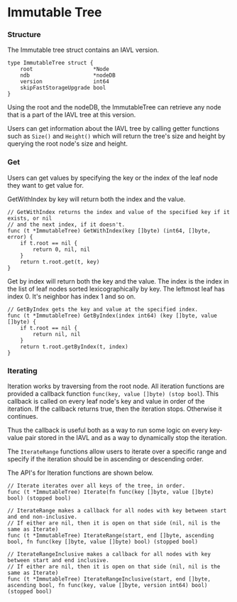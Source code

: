# Immutable Tree

### Structure

The Immutable tree struct contains an IAVL version.

```golang
type ImmutableTree struct {
	root                   *Node
	ndb                    *nodeDB
	version                int64
	skipFastStorageUpgrade bool
}
```

Using the root and the nodeDB, the ImmutableTree can retrieve any node that is a part of the IAVL tree at this version.

Users can get information about the IAVL tree by calling getter functions such as `Size()` and `Height()` which will return the tree's size and height by querying the root node's size and height.

### Get

Users can get values by specifying the key or the index of the leaf node they want to get value for.

GetWithIndex by key will return both the index and the value.

```golang
// GetWithIndex returns the index and value of the specified key if it exists, or nil
// and the next index, if it doesn't.
func (t *ImmutableTree) GetWithIndex(key []byte) (int64, []byte, error) {
	if t.root == nil {
		return 0, nil, nil
	}
	return t.root.get(t, key)
}
```

Get by index will return both the key and the value. The index is the index in the list of leaf nodes sorted lexicographically by key. The leftmost leaf has index 0. It's neighbor has index 1 and so on.

```golang
// GetByIndex gets the key and value at the specified index.
func (t *ImmutableTree) GetByIndex(index int64) (key []byte, value []byte) {
	if t.root == nil {
		return nil, nil
	}
	return t.root.getByIndex(t, index)
}
```

### Iterating

Iteration works by traversing from the root node. All iteration functions are provided a callback function `func(key, value []byte) (stop bool`). This callback is called on every leaf node's key and value in order of the iteration. If the callback returns true, then the iteration stops. Otherwise it continues.

Thus the callback is useful both as a way to run some logic on every key-value pair stored in the IAVL and as a way to dynamically stop the iteration.

The `IterateRange` functions allow users to iterate over a specific range and specify if the iteration should be in ascending or descending order.

The API's for Iteration functions are shown below.

```golang
// Iterate iterates over all keys of the tree, in order.
func (t *ImmutableTree) Iterate(fn func(key []byte, value []byte) bool) (stopped bool)

// IterateRange makes a callback for all nodes with key between start and end non-inclusive.
// If either are nil, then it is open on that side (nil, nil is the same as Iterate)
func (t *ImmutableTree) IterateRange(start, end []byte, ascending bool, fn func(key []byte, value []byte) bool) (stopped bool)

// IterateRangeInclusive makes a callback for all nodes with key between start and end inclusive.
// If either are nil, then it is open on that side (nil, nil is the same as Iterate)
func (t *ImmutableTree) IterateRangeInclusive(start, end []byte, ascending bool, fn func(key, value []byte, version int64) bool) (stopped bool)
```
